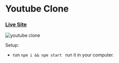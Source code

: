 # Youtube Clone

### [Live Site]()

![youtube clone]("ggg")


Setup: 
- run ```npm i && npm start ``` run it in your computer.
